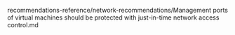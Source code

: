 recommendations-reference/network-recommendations/Management ports of virtual machines should be protected with just-in-time network access control.md